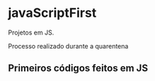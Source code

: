 # javaScriptFirst

Projetos em JS.    
    
Processo realizado durante a quarentena           
       
## Primeiros códigos feitos em JS   
<br>       
    
 
    

